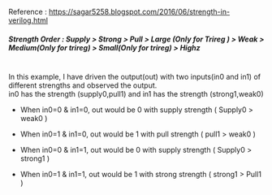 Reference : https://sagar5258.blogspot.com/2016/06/strength-in-verilog.html
<br/>

##### Strength Order : Supply > Strong > Pull > Large (Only for Trireg ) > Weak > Medium(Only for trireg) > Small(Only for trireg) > Highz
<br/>
In this example, I have driven the output(out) with two inputs(in0 and in1) of different strengths and observed the output. <br/> 
in0 has the strength (supply0,pull1) and in1 has the strength (strong1,weak0) 
<br/>

* When in0=0 & in1=0, out would be 0 with supply strength ( Supply0 > weak0 )

* When in0=1 & in1=0, out would be 1 with pull strength ( pull1 > weak0 )

* When in0=0 & in1=1, out would be 0 with supply strength ( Supply0 > strong1 )

* When in0=1 & in1=1, out would be 1 with strong strength ( strong1 > Pull1 )
